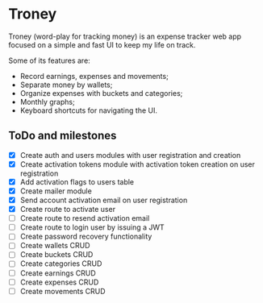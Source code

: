 # Troney

Troney (word-play for tracking money) is an expense tracker web app focused on a
simple and fast UI to keep my life on track.

Some of its features are:

- Record earnings, expenses and movements;
- Separate money by wallets;
- Organize expenses with buckets and categories;
- Monthly graphs;
- Keyboard shortcuts for navigating the UI.

## ToDo and milestones

- [x] Create auth and users modules with user registration and creation
- [x] Create activation tokens module with activation token creation on user
registration
- [x] Add activation flags to users table
- [x] Create mailer module
- [x] Send account activation email on user registration
- [x] Create route to activate user
- [ ] Create route to resend activation email
- [ ] Create route to login user by issuing a JWT
- [ ] Create password recovery functionality
- [ ] Create wallets CRUD
- [ ] Create buckets CRUD
- [ ] Create categories CRUD
- [ ] Create earnings CRUD
- [ ] Create expenses CRUD
- [ ] Create movements CRUD
